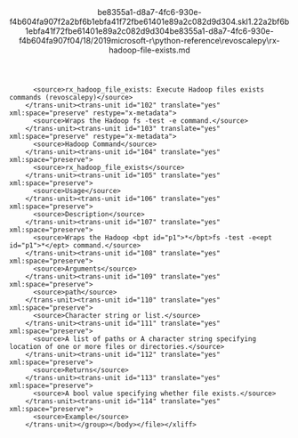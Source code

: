 <?xml version="1.0"?><xliff version="1.2" xmlns="urn:oasis:names:tc:xliff:document:1.2" xmlns:xsi="http://www.w3.org/2001/XMLSchema-instance" xsi:schemaLocation="urn:oasis:names:tc:xliff:document:1.2 xliff-core-1.2-transitional.xsd"><file datatype="xml" original="rx-hadoop-file-exists.md" source-language="en-US" target-language="en-US"><header><tool tool-id="mdxliff" tool-name="mdxliff" tool-version="1.0-d1654b2" tool-company="Microsoft" /><xliffext:skl_file_name xmlns:xliffext="urn:microsoft:content:schema:xliffextensions">be8355a1-d8a7-4fc6-930e-f4b604fa907f2a2bf6b1ebfa41f72fbe61401e89a2c082d9d304.skl</xliffext:skl_file_name><xliffext:version xmlns:xliffext="urn:microsoft:content:schema:xliffextensions">1.2</xliffext:version><xliffext:ms.openlocfilehash xmlns:xliffext="urn:microsoft:content:schema:xliffextensions">2a2bf6b1ebfa41f72fbe61401e89a2c082d9d304</xliffext:ms.openlocfilehash><xliffext:ms.sourcegitcommit xmlns:xliffext="urn:microsoft:content:schema:xliffextensions">be8355a1-d8a7-4fc6-930e-f4b604fa907f</xliffext:ms.sourcegitcommit><xliffext:ms.lasthandoff xmlns:xliffext="urn:microsoft:content:schema:xliffextensions">04/18/2019</xliffext:ms.lasthandoff><xliffext:ms.openlocfilepath xmlns:xliffext="urn:microsoft:content:schema:xliffextensions">microsoft-r\python-reference\revoscalepy\rx-hadoop-file-exists.md</xliffext:ms.openlocfilepath></header><body><group id="content" extype="content"><trans-unit id="101" translate="yes" xml:space="preserve" restype="x-metadata">
          <source>rx_hadoop_file_exists: Execute Hadoop files exists commands (revoscalepy)</source>
        </trans-unit><trans-unit id="102" translate="yes" xml:space="preserve" restype="x-metadata">
          <source>Wraps the Hadoop fs -test -e command.</source>
        </trans-unit><trans-unit id="103" translate="yes" xml:space="preserve" restype="x-metadata">
          <source>Hadoop Command</source>
        </trans-unit><trans-unit id="104" translate="yes" xml:space="preserve">
          <source>rx_hadoop_file_exists</source>
        </trans-unit><trans-unit id="105" translate="yes" xml:space="preserve">
          <source>Usage</source>
        </trans-unit><trans-unit id="106" translate="yes" xml:space="preserve">
          <source>Description</source>
        </trans-unit><trans-unit id="107" translate="yes" xml:space="preserve">
          <source>Wraps the Hadoop <bpt id="p1">*</bpt>fs -test -e<ept id="p1">*</ept> command.</source>
        </trans-unit><trans-unit id="108" translate="yes" xml:space="preserve">
          <source>Arguments</source>
        </trans-unit><trans-unit id="109" translate="yes" xml:space="preserve">
          <source>path</source>
        </trans-unit><trans-unit id="110" translate="yes" xml:space="preserve">
          <source>Character string or list.</source>
        </trans-unit><trans-unit id="111" translate="yes" xml:space="preserve">
          <source>A list of paths or A character string specifying location of one or more files or directories.</source>
        </trans-unit><trans-unit id="112" translate="yes" xml:space="preserve">
          <source>Returns</source>
        </trans-unit><trans-unit id="113" translate="yes" xml:space="preserve">
          <source>A bool value specifying whether file exists.</source>
        </trans-unit><trans-unit id="114" translate="yes" xml:space="preserve">
          <source>Example</source>
        </trans-unit></group></body></file></xliff>